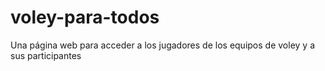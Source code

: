 # voley-para-todos
Una página web para acceder a los jugadores de los equipos de voley y a sus participantes
